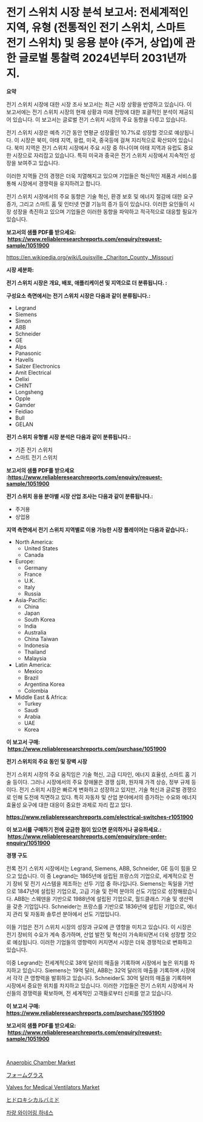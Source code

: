 <p><h1>전기 스위치 시장 분석 보고서: 전세계적인 지역, 유형 (전통적인 전기 스위치, 스마트 전기 스위치) 및 응용 분야 (주거, 상업)에 관한 글로벌 통찰력 2024년부터 2031년까지.</h1></p><p><strong>요약</strong></p>
<p><p>전기 스위치 시장에 대한 시장 조사 보고서는 최근 시장 상황을 반영하고 있습니다. 이 보고서에는 전기 스위치 시장의 현재 상황과 미래 전망에 대한 포괄적인 분석이 제공되어 있습니다. 이 보고서는 글로벌 전기 스위치 시장의 주요 동향을 다루고 있습니다.</p><p>전기 스위치 시장은 예측 기간 동안 연평균 성장률인 10.7%로 성장할 것으로 예상됩니다. 이 시장은 북미, 아태 지역, 유럽, 미국, 중국등에 걸쳐 지리적으로 확산되어 있습니다. 북미 지역은 전기 스위치 시장에서 주요 시장 중 하나이며 아태 지역과 유럽도 중요한 시장으로 자리잡고 있습니다. 특히 미국과 중국은 전기 스위치 시장에서 지속적인 성장을 보여주고 있습니다.</p><p>이러한 지역들 간의 경쟁은 더욱 치열해지고 있으며 기업들은 혁신적인 제품과 서비스를 통해 시장에서 경쟁력을 유지하려고 합니다.</p><p>전기 스위치 시장에서의 주요 동향은 기술 혁신, 환경 보호 및 에너지 절감에 대한 요구 증가, 그리고 스마트 홈 및 인터넷 연결 기능의 증가 등이 있습니다. 이러한 요인들이 시장 성장을 촉진하고 있으며 기업들은 이러한 동향을 파악하고 적극적으로 대응할 필요가 있습니다.</p></p>
<p><strong>보고서의 샘플 PDF를 받으세요: &nbsp;<a href="https://www.reliableresearchreports.com/enquiry/request-sample/1051900">https://www.reliableresearchreports.com/enquiry/request-sample/1051900</a></strong></p>
<p><a href="https://en.wikipedia.org/wiki/Louisville,_Chariton_County,_Missouri">https://en.wikipedia.org/wiki/Louisville,_Chariton_County,_Missouri</a></p>
<p><strong>시장 세분화:</strong></p>
<p><strong> 전기 스위치 시장은 개요, 배포, 애플리케이션 및 지역으로 더 분류됩니다. :</strong></p>
<p><strong>구성요소 측면에서는 전기 스위치 시장은 다음과 같이 분류됩니다.:</strong></p>
<p><ul><li>Legrand</li><li>Siemens</li><li>Simon</li><li>ABB</li><li>Schneider</li><li>GE</li><li>Alps</li><li>Panasonic</li><li>Havells</li><li>Salzer Electronics</li><li>Amit Electrical</li><li>Delixi</li><li>CHINT</li><li>Longsheng</li><li>Opple</li><li>Gamder</li><li>Feidiao</li><li>Bull</li><li>GELAN</li></ul></p>
<p><strong> 전기 스위치 유형별 시장 분석은 다음과 같이 분류됩니다.:</strong></p>
<p><ul><li>기존 전기 스위치</li><li>스마트 전기 스위치</li></ul></p>
<p><strong>보고서의 샘플 PDF를 받으세요 :<a href="https://www.reliableresearchreports.com/enquiry/request-sample/1051900">https://www.reliableresearchreports.com/enquiry/request-sample/1051900</a></strong></p>
<p><strong> 전기 스위치 응용 분야별 시장 산업 조사는 다음과 같이 분류됩니다.:</strong></p>
<p><ul><li>주거용</li><li>상업용</li></ul></p>
<p><strong>지역 측면에서 전기 스위치 지역별로 이용 가능한 시장 플레이어는 다음과 같습니다.:</strong></p>
<p><ul>
    <li>
        North America:
        <ul>
            <li>United States</li>
            <li>Canada</li>
        </ul>
    </li>
    <li>
        Europe:
        <ul>
            <li>Germany</li>
            <li>France</li>
            <li>U.K.</li>
            <li>Italy</li>
            <li>Russia</li>
        </ul>
    </li>
    <li>
        Asia-Pacific:
        <ul>
            <li>China</li>
            <li>Japan</li>
            <li>South Korea</li>
            <li>India</li>
            <li>Australia</li>
            <li>China Taiwan</li>
            <li>Indonesia</li>
            <li>Thailand</li>
            <li>Malaysia</li>
        </ul>
    </li>
    <li>
        Latin America:
        <ul>
            <li>Mexico</li>
            <li>Brazil</li>
            <li>Argentina Korea</li>
            <li>Colombia</li>
        </ul>
    </li>
    <li>
        Middle East & Africa:
        <ul>
            <li>Turkey</li>
            <li>Saudi</li>
            <li>Arabia</li>
            <li>UAE</li>
            <li>Korea</li>
        </ul>
    </li>
    </ul></p>
<p><strong>이 보고서 구매: &nbsp;<a href="https://www.reliableresearchreports.com/purchase/1051900">https://www.reliableresearchreports.com/purchase/1051900</a></strong></p>
<p><strong>전기 스위치의 주요 동인 및 장벽 시장</strong></p>
<p><p>전기 스위치 시장의 주요 움직임은 기술 혁신, 고급 디자인, 에너지 효율성, 스마트 홈 기술 등이다. 그러나 시장에서의 주요 장애물은 경쟁 심화, 원자재 가격 상승, 정부 규제 등이다. 전기 스위치 시장은 빠르게 변화하고 성장하고 있지만, 기술 혁신과 글로벌 경쟁으로 인해 도전에 직면하고 있다. 특히 자동차 및 산업 분야에서의 증가하는 수요와 에너지 효율성 요구에 대한 대응이 중요한 과제로 자리 잡고 있다.</p></p>
<p><strong><a href="https://www.reliableresearchreports.com/electrical-switches-r1051900">https://www.reliableresearchreports.com/electrical-switches-r1051900</a></strong></p>
<p><strong>이 보고서를 구매하기 전에 궁금한 점이 있으면 문의하거나 공유하세요.: &nbsp;<a href="https://www.reliableresearchreports.com/enquiry/pre-order-enquiry/1051900">https://www.reliableresearchreports.com/enquiry/pre-order-enquiry/1051900</a></strong></p>
<p><strong>경쟁 구도</strong></p>
<p><p>전록 전기 스위치 시장에서는 Legrand, Siemens, ABB, Schneider, GE 등이 힘을 모으고 있습니다. 이 중 Legrand는 1865년에 설립된 프랑스의 기업으로, 세계적으로 전기 장비 및 전기 시스템을 제조하는 선두 기업 중 하나입니다. Siemens는 독일을 기반으로 1847년에 설립된 기업으로, 고급 기술 및 전력 분야의 선도 기업으로 성장해왔습니다. ABB는 스웨덴을 기반으로 1988년에 설립된 기업으로, 월드클래스 기술 및 생산력을 갖춘 기업입니다. Schneider는 프랑스를 기반으로 1836년에 설립된 기업으로, 에너지 관리 및 자동화 솔루션 분야에서 선도 기업입니다.</p><p>이들 기업은 전기 스위치 시장의 성장과 규모에 큰 영향을 미치고 있습니다. 이 시장은 전기 장비의 수요가 계속 증가하며, 산업 발전 및 혁신이 가속화되면서 더욱 성장할 것으로 예상됩니다. 이러한 기업들의 영향력이 커지면서 시장은 더욱 경쟁적으로 변화하고 있습니다.</p><p>이중 Legrand는 전세계적으로 38억 달러의 매출을 기록하며 시장에서 높은 위치를 차지하고 있습니다. Siemens는 19억 달러, ABB는 32억 달러의 매출을 기록하며 시장에서 각각 큰 영향력을 발휘하고 있습니다. Schneider도 30억 달러의 매출을 기록하며 시장에서 중요한 위치를 차지하고 있습니다. 이러한 기업들은 전기 스위치 시장에서 자신들의 경쟁력을 확보하며, 전 세계적인 고객들로부터 신뢰를 얻고 있습니다.</p></p>
<p><strong>이 보고서 구매: &nbsp; <a href="https://www.reliableresearchreports.com/purchase/1051900">https://www.reliableresearchreports.com/purchase/1051900</a></strong></p>
<p><strong>보고서의 샘플 PDF를 받으세요: &nbsp;<a href="https://www.reliableresearchreports.com/enquiry/request-sample/1051900">https://www.reliableresearchreports.com/enquiry/request-sample/1051900</a></strong><strong></strong></p>
<p>&nbsp;</p>
<p><p><a href="https://www.linkedin.com/pulse/market-forecast-global-anaerobic-chamber-trends-impact-lheme?trackingId=slb7cX5OpoePISd%2BKXxl1Q%3D%3D">Anaerobic Chamber Market</a></p><p><a href="https://github.com/zjkmgcs938405/Market-Research-Report-List-3/blob/main/893496329174.md">フォームグラス</a></p><p><a href="https://www.linkedin.com/pulse/global-valves-medical-ventilators-market-sector-types-vthde?trackingId=W4eaTAbn3W%2Fbr2xI98U%2BDQ%3D%3D">Valves for Medical Ventilators Market</a></p><p><a href="https://github.com/roulaayoub-saad/Market-Research-Report-List-2/blob/main/187587529175.md">ヒドロキシカルバミド</a></p><p><a href="https://github.com/rcabello548/Market-Research-Report-List-2/blob/main/252961738342.md">차량 와이어링 하네스</a></p></p>